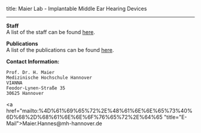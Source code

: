 title: Maier Lab - Implantable Middle Ear Hearing Devices

*************************************
**Staff**  
A list of the staff can be found [here](maier/staff.html). 
   
**Publications**   
A list of the publications can be found [here](maier/publications.html).

**Contact Information:**

    Prof. Dr. H. Maier
    Medizinische Hochschule Hannover
    VIANNA
    Feodor-Lynen-Straße 35
    30625 Hannover

<a href="&#x6d;&#x61;&#x69;&#x6c;&#x74;&#x6f;&#x3a;%4D%61%69%65%72%2E%48%61%6E%6E%65%73%40%6D%68%2D%68%61%6E%6E%6F%76%65%72%2E%64%65 "title="&#x45;&#x2d;&#x4d;&#x61;&#x69;&#x6c;">&#x4d;&#x61;&#x69;&#x65;&#x72;&#x2e;&#x48;&#x61;&#x6e;&#x6e;&#x65;&#x73;&#x40;&#x6d;&#x68;&#x2d;&#x68;&#x61;&#x6e;&#x6e;&#x6f;&#x76;&#x65;&#x72;&#x2e;&#x64;&#x65;</a>
